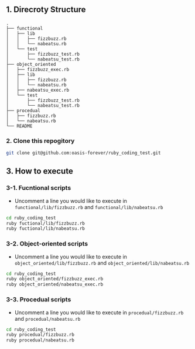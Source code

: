 ## 1. Direcroty Structure

```
.
├── functional
│   ├── lib
│   │   ├── fizzbuzz.rb
│   │   └── nabeatsu.rb
│   └── test
│       ├── fizzbuzz_test.rb
│       └── nabeatsu_test.rb
├── object_oriented
│   ├── fizzbuzz_exec.rb
│   ├── lib
│   │   ├── fizzbuzz.rb
│   │   └── nabeatsu.rb
│   ├── nabeatsu_exec.rb
│   └── test
│       ├── fizzbuzz_test.rb
│       └── nabeatsu_test.rb
├── procedual
│   ├── fizzbuzz.rb
│   └── nabeatsu.rb
└── README
```

### 2. Clone this repogitory

```bash
git clone git@github.com:oasis-forever/ruby_coding_test.git
```

## 3. How to execute

### 3-1. Fucntional scripts

* Uncomment a line you would like to execute in `functional/lib/fizzbuzz.rb` and `functional/lib/nabeatsu.rb`

```bash
cd ruby_coding_test
ruby fuctional/lib/fizzbuzz.rb
ruby fuctional/lib/nabeatsu.rb
```

### 3-2. Object-oriented scripts

* Uncomment a line you would like to execute in `object_oriented/lib/fizzbuzz.rb` and `object_oriented/lib/nabeatsu.rb`

```bash
cd ruby_coding_test
ruby object_oriented/fizzbuzz_exec.rb
ruby object_oriented/nabeatsu_exec.rb
```

### 3-3. Procedual scripts

* Uncomment a line you would like to execute in `procedual/fizzbuzz.rb` and `procedual/nabeatsu.rb`

```bash
cd ruby_coding_test
ruby procedual/fizzbuzz.rb
ruby procedual/nabeatsu.rb
```
